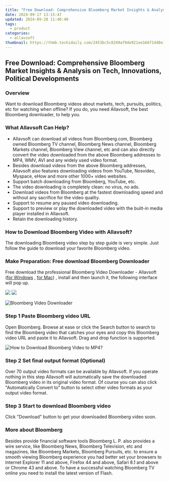 ```yaml
---
title: "Free Download: Comprehensive Bloomberg Market Insights & Analysis on Tech, Innovations, Political Developments"
date: 2024-09-17 13:15:47
updated: 2024-09-20 11:40:40
tags:
  - product
categories:
  - allavsoft
thumbnail: https://thmb.techidaily.com/2453bc5c0249af0de921ee166f14d8e128b375913b07ba9cca730be764e6c410.jpg
---
```


## Free Download: Comprehensive Bloomberg Market Insights & Analysis on Tech, Innovations, Political Developments

### Overview

Want to download Bloomberg videos about markets, tech, pursuits, politics, etc for watching when offline? If you do, you need Allavsoft, the best Bloomberg downloader, to help you.

### What Allavsoft Can Help?

* Allavsoft can download all videos from Bloomberg.com, Bloomberg owned Bloomberg TV channel, Bloomberg News channel, Bloomberg Markets channel, Bloomberg View channel, etc and can also directly convert the video downloaded from the above Bloomberg addresses to MP4, WMV, AVI and any widely used video format.
* Besides download videos from the above Bloomberg addresses, Allavsoft also features downloading videos from YouTube, Nosvideo, Myspace, eHow and more other 1000+ video websites.
* Support batch downloading from Bloomberg, YouTube, etc.
* The video downloading is completely clean: no virus, no ads.
* Download videos from Bloomberg at the fastest downloading speed and without any sacrifice for the video quality.
* Support to resume any paused video downloading.
* Support to preview or play the downloaded video with the built-in media player installed in Allavsoft.
* Retain the downloading history.

### How to Download Bloomberg Video with Allavsoft?

The downloading Bloomberg video step by step guide is very simple. Just follow the guide to download your favorite Bloomberg video.

### Make Preparation: Free download Bloomberg Downloader

Free download the professional Bloomberg Video Downloader - Allavsoft ([for Windows](https://tools.techidaily.com/allavsoft/products/) , [for Mac](https://tools.techidaily.com/allavsoft/products/)) , install and then launch it, the following interface will pop up.

[![](https://www.allavsoft.com/how-to/../images/how-to/free-download-win.jpg)](https://tools.techidaily.com/allavsoft/products/) [![](https://www.allavsoft.com/how-to/../images/how-to/free-download-mac.jpg)](https://tools.techidaily.com/allavsoft/products/)

![Bloomberg Video Downloader](https://www.allavsoft.com/how-to/../images/allavsoft/screen-shot-600.jpg)

### Step 1 Paste Bloomberg video URL

Open Bloomberg. Browse at ease or click the Search button to search to find the Bloomberg video that catches your eyes and copy this Bloomberg video URL and paste it to Allavsoft. Drag and drop function is supported.

![How to Download Bloomberg Video to MP4?](https://www.allavsoft.com/how-to/../images/how-to/download-rtmp-video/download-rtmp-video.jpg)

### Step 2 Set final output format (Optional)

Over 70 output video formats can be available by Allavsoft. If you operate nothing in this step Allavsoft will automatically save the downloaded Bloomberg video in its original video format. Of course you can also click "Automatically Convert to" button to select other video formats as your output video format.

### Step 3 Start to download Bloomberg video

Click "Download" button to get your downloaded Bloomberg video soon.

### More about Bloomberg

Besides provide financial software tools Bloomberg L. P. also provides a wire service, like Bloomberg News, Bloomberg Television, etc and magazines, like Bloomberg Markets, Bloomberg Pursuits, etc. to ensure a smooth viewing Bloomberg experience you had better set your browsers to Internet Explorer 11 and above, Firefox 44 and above, Safari 8.1 and above or Chrome 43 and above. To have a successful watching Bloomberg TV online you need to install the latest version of Flash.

<ins class="adsbygoogle"
     style="display:block"
     data-ad-format="autorelaxed"
     data-ad-client="ca-pub-7571918770474297"
     data-ad-slot="1223367746"></ins>



<ins class="adsbygoogle"
     style="display:block"
     data-ad-client="ca-pub-7571918770474297"
     data-ad-slot="8358498916"
     data-ad-format="auto"
     data-full-width-responsive="true"></ins>

